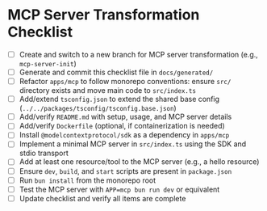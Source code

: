 # MCP Server Transformation Checklist

- [ ] Create and switch to a new branch for MCP server transformation (e.g., `mcp-server-init`)
- [ ] Generate and commit this checklist file in `docs/generated/`
- [ ] Refactor `apps/mcp` to follow monorepo conventions: ensure `src/` directory exists and move main code to `src/index.ts`
- [ ] Add/extend `tsconfig.json` to extend the shared base config (`../../packages/tsconfig/tsconfig.base.json`)
- [ ] Add/verify `README.md` with setup, usage, and MCP server details
- [ ] Add/verify `Dockerfile` (optional, if containerization is needed)
- [ ] Install `@modelcontextprotocol/sdk` as a dependency in `apps/mcp`
- [ ] Implement a minimal MCP server in `src/index.ts` using the SDK and stdio transport
- [ ] Add at least one resource/tool to the MCP server (e.g., a hello resource)
- [ ] Ensure `dev`, `build`, and `start` scripts are present in `package.json`
- [ ] Run `bun install` from the monorepo root
- [ ] Test the MCP server with `APP=mcp bun run dev` or equivalent
- [ ] Update checklist and verify all items are complete
